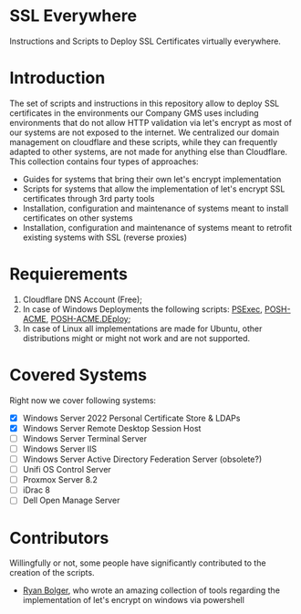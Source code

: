 # SSL Everywhere
Instructions and Scripts to Deploy SSL Certificates virtually everywhere. 

# Introduction
The set of scripts and instructions in this repository allow to deploy SSL certificates in the environments our Company GMS uses including environments that do not allow HTTP validation via let's encrypt as most of our systems are not exposed to the internet. We centralized our domain management on cloudflare and these scripts, while they can frequently adapted to other systems, are not made for anything else than Cloudflare. This collection contains four types of approaches: 
* Guides for systems that bring their own let's encrypt implementation
* Scripts for systems that allow the implementation of let's encrypt SSL certificates through 3rd party tools
* Installation, configuration and maintenance of systems meant to install certificates on other systems
* Installation, configuration and maintenance of systems meant to retrofit existing systems with SSL (reverse proxies)

# Requierements
1. Cloudflare DNS Account (Free);
2. In case of Windows Deployments the following scripts: [PSExec](https://learn.microsoft.com/en-us/sysinternals/downloads/psexec), [POSH-ACME](https://github.com/rmbolger/Posh-ACME), [POSH-ACME.DEploy](https://github.com/rmbolger/Posh-ACME.Deploy);
3. In case of Linux all implementations are made for Ubuntu, other distributions might or might not work and are not supported.

# Covered Systems
Right now we cover following systems: 
- [X] Windows Server 2022 Personal Certificate Store & LDAPs
- [x] Windows Server Remote Desktop Session Host
- [ ] Windows Server Terminal Server
- [ ] Windows Server IIS
- [ ] Windows Server Active Directory Federation Server (obsolete?)
- [ ] Unifi OS Control Server
- [ ] Proxmox Server 8.2
- [ ] iDrac 8
- [ ] Dell Open Manage Server

# Contributors 
Willingfully or not, some people have significantly contributed to the creation of the scripts.
* [Ryan Bolger](https://github.com/rmbolger), who wrote an amazing collection of tools regarding the implementation of let's encrypt on windows via powershell